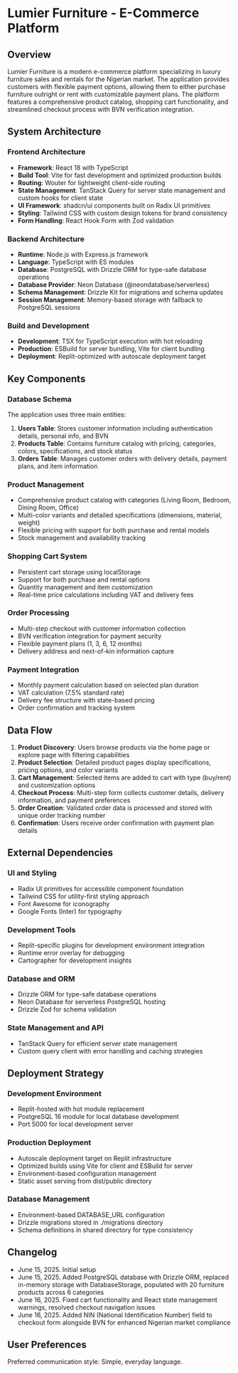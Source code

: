 # Lumier Furniture - E-Commerce Platform

## Overview

Lumier Furniture is a modern e-commerce platform specializing in luxury furniture sales and rentals for the Nigerian market. The application provides customers with flexible payment options, allowing them to either purchase furniture outright or rent with customizable payment plans. The platform features a comprehensive product catalog, shopping cart functionality, and streamlined checkout process with BVN verification integration.

## System Architecture

### Frontend Architecture
- **Framework**: React 18 with TypeScript
- **Build Tool**: Vite for fast development and optimized production builds
- **Routing**: Wouter for lightweight client-side routing
- **State Management**: TanStack Query for server state management and custom hooks for client state
- **UI Framework**: shadcn/ui components built on Radix UI primitives
- **Styling**: Tailwind CSS with custom design tokens for brand consistency
- **Form Handling**: React Hook Form with Zod validation

### Backend Architecture
- **Runtime**: Node.js with Express.js framework
- **Language**: TypeScript with ES modules
- **Database**: PostgreSQL with Drizzle ORM for type-safe database operations
- **Database Provider**: Neon Database (@neondatabase/serverless)
- **Schema Management**: Drizzle Kit for migrations and schema updates
- **Session Management**: Memory-based storage with fallback to PostgreSQL sessions

### Build and Development
- **Development**: TSX for TypeScript execution with hot reloading
- **Production**: ESBuild for server bundling, Vite for client bundling
- **Deployment**: Replit-optimized with autoscale deployment target

## Key Components

### Database Schema
The application uses three main entities:

1. **Users Table**: Stores customer information including authentication details, personal info, and BVN
2. **Products Table**: Contains furniture catalog with pricing, categories, colors, specifications, and stock status
3. **Orders Table**: Manages customer orders with delivery details, payment plans, and item information

### Product Management
- Comprehensive product catalog with categories (Living Room, Bedroom, Dining Room, Office)
- Multi-color variants and detailed specifications (dimensions, material, weight)
- Flexible pricing with support for both purchase and rental models
- Stock management and availability tracking

### Shopping Cart System
- Persistent cart storage using localStorage
- Support for both purchase and rental options
- Quantity management and item customization
- Real-time price calculations including VAT and delivery fees

### Order Processing
- Multi-step checkout with customer information collection
- BVN verification integration for payment security
- Flexible payment plans (1, 3, 6, 12 months)
- Delivery address and next-of-kin information capture

### Payment Integration
- Monthly payment calculation based on selected plan duration
- VAT calculation (7.5% standard rate)
- Delivery fee structure with state-based pricing
- Order confirmation and tracking system

## Data Flow

1. **Product Discovery**: Users browse products via the home page or explore page with filtering capabilities
2. **Product Selection**: Detailed product pages display specifications, pricing options, and color variants
3. **Cart Management**: Selected items are added to cart with type (buy/rent) and customization options
4. **Checkout Process**: Multi-step form collects customer details, delivery information, and payment preferences
5. **Order Creation**: Validated order data is processed and stored with unique order tracking number
6. **Confirmation**: Users receive order confirmation with payment plan details

## External Dependencies

### UI and Styling
- Radix UI primitives for accessible component foundation
- Tailwind CSS for utility-first styling approach
- Font Awesome for iconography
- Google Fonts (Inter) for typography

### Development Tools
- Replit-specific plugins for development environment integration
- Runtime error overlay for debugging
- Cartographer for development insights

### Database and ORM
- Drizzle ORM for type-safe database operations
- Neon Database for serverless PostgreSQL hosting
- Drizzle Zod for schema validation

### State Management and API
- TanStack Query for efficient server state management
- Custom query client with error handling and caching strategies

## Deployment Strategy

### Development Environment
- Replit-hosted with hot module replacement
- PostgreSQL 16 module for local database development
- Port 5000 for local development server

### Production Deployment
- Autoscale deployment target on Replit infrastructure
- Optimized builds using Vite for client and ESBuild for server
- Environment-based configuration management
- Static asset serving from dist/public directory

### Database Management
- Environment-based DATABASE_URL configuration
- Drizzle migrations stored in ./migrations directory
- Schema definitions in shared directory for type consistency

## Changelog

- June 15, 2025. Initial setup
- June 15, 2025. Added PostgreSQL database with Drizzle ORM, replaced in-memory storage with DatabaseStorage, populated with 20 furniture products across 6 categories
- June 16, 2025. Fixed cart functionality and React state management warnings, resolved checkout navigation issues
- June 16, 2025. Added NIN (National Identification Number) field to checkout form alongside BVN for enhanced Nigerian market compliance

## User Preferences

Preferred communication style: Simple, everyday language.